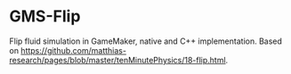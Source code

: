 # GMS-Flip
Flip fluid simulation in GameMaker, native and C++ implementation. Based on https://github.com/matthias-research/pages/blob/master/tenMinutePhysics/18-flip.html.
